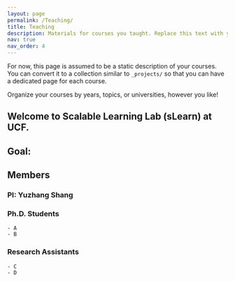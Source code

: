 ```yaml
---
layout: page
permalink: /Teaching/
title: Teaching
description: Materials for courses you taught. Replace this text with your description.
nav: true
nav_order: 4
---
```


For now, this page is assumed to be a static description of your courses. You can convert it to a collection similar to `_projects/` so that you can have a dedicated page for each course.

Organize your courses by years, topics, or universities, however you like!

## Welcome to Scalable Learning Lab (sLearn) at UCF.    

## Goal:

## Members
### PI: Yuzhang Shang
### Ph.D. Students
    - A
    - B
### Research Assistants
    - C
    - D
